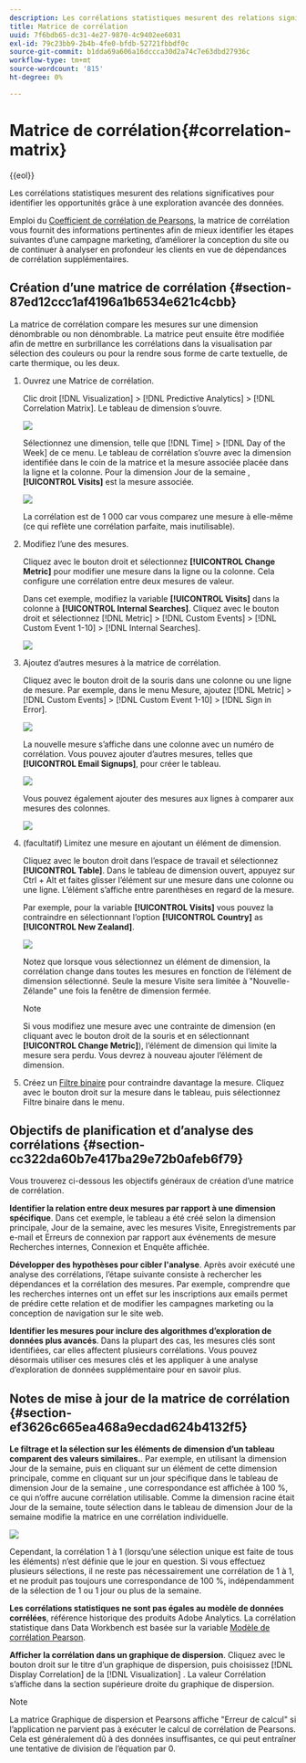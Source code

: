 ```yaml
---
description: Les corrélations statistiques mesurent des relations significatives pour identifier les opportunités grâce à une exploration avancée des données.
title: Matrice de corrélation
uuid: 7f6bdb65-dc31-4e27-9870-4c9402ee6031
exl-id: 79c23bb9-2b4b-4fe0-bfdb-52721fbbdf0c
source-git-commit: b1dda69a606a16dccca30d2a74c7e63dbd27936c
workflow-type: tm+mt
source-wordcount: '815'
ht-degree: 0%

---
```


# Matrice de corrélation{#correlation-matrix}

{{eol}}

Les corrélations statistiques mesurent des relations significatives pour identifier les opportunités grâce à une exploration avancée des données.

Emploi du [Coefficient de corrélation de Pearsons](../../../../home/c-get-started/c-analysis-vis/c-correlation-analysis/c-correlation-pearsons.md#concept-5996cb8c89fd4df5b47b7318e7a1d29c), la matrice de corrélation vous fournit des informations pertinentes afin de mieux identifier les étapes suivantes d’une campagne marketing, d’améliorer la conception du site ou de continuer à analyser en profondeur les clients en vue de dépendances de corrélation supplémentaires.

## Création d’une matrice de corrélation {#section-87ed12ccc1af4196a1b6534e621c4cbb}

La matrice de corrélation compare les mesures sur une dimension dénombrable ou non dénombrable. La matrice peut ensuite être modifiée afin de mettre en surbrillance les corrélations dans la visualisation par sélection des couleurs ou pour la rendre sous forme de carte textuelle, de carte thermique, ou les deux.

1. Ouvrez une Matrice de corrélation.

   Clic droit [!DNL Visualization] > [!DNL Predictive Analytics] > [!DNL Correlation Matrix]. Le tableau de dimension s’ouvre.

   ![](assets/correlation_matrix_2.png)

   Sélectionnez une dimension, telle que [!DNL Time] > [!DNL Day of the Week] de ce menu. Le tableau de corrélation s’ouvre avec la dimension identifiée dans le coin de la matrice et la mesure associée placée dans la ligne et la colonne. Pour la dimension Jour de la semaine , **[!UICONTROL Visits]** est la mesure associée.

   ![](assets/correlation_matrix_1.png)

   La corrélation est de 1 000 car vous comparez une mesure à elle-même (ce qui reflète une corrélation parfaite, mais inutilisable).

1. Modifiez l’une des mesures.

   Cliquez avec le bouton droit et sélectionnez **[!UICONTROL Change Metric]** pour modifier une mesure dans la ligne ou la colonne. Cela configure une corrélation entre deux mesures de valeur.

   Dans cet exemple, modifiez la variable **[!UICONTROL Visits]** dans la colonne à **[!UICONTROL Internal Searches]**. Cliquez avec le bouton droit et sélectionnez [!DNL Metric] > [!DNL Custom Events] > [!DNL Custom Event 1-10] > [!DNL Internal Searches].

   ![](assets/correlation_matrix_change_metric.png)

1. Ajoutez d’autres mesures à la matrice de corrélation.

   Cliquez avec le bouton droit de la souris dans une colonne ou une ligne de mesure. Par exemple, dans le menu Mesure, ajoutez [!DNL Metric] > [!DNL Custom Events] > [!DNL Custom Event 1-10] > [!DNL Sign in Error].

   ![](assets/correlation_matrix_11.png)

   La nouvelle mesure s’affiche dans une colonne avec un numéro de corrélation. Vous pouvez ajouter d’autres mesures, telles que **[!UICONTROL Email Signups]**, pour créer le tableau.

   ![](assets/correlation_matrix_6.png)

   Vous pouvez également ajouter des mesures aux lignes à comparer aux mesures des colonnes.

   ![](assets/correlation_matrix_add_metric.png)

1. (facultatif) Limitez une mesure en ajoutant un élément de dimension.

   Cliquez avec le bouton droit dans l’espace de travail et sélectionnez **[!UICONTROL Table]**. Dans le tableau de dimension ouvert, appuyez sur Ctrl + Alt et faites glisser l’élément sur une mesure dans une colonne ou une ligne. L’élément s’affiche entre parenthèses en regard de la mesure.

   Par exemple, pour la variable **[!UICONTROL Visits]** vous pouvez la contraindre en sélectionnant l’option **[!UICONTROL Country]** as **[!UICONTROL New Zealand]**.

   ![](assets/correlation_matrix_dim_element.png)

   Notez que lorsque vous sélectionnez un élément de dimension, la corrélation change dans toutes les mesures en fonction de l’élément de dimension sélectionné. Seule la mesure Visite sera limitée à &quot;Nouvelle-Zélande&quot; une fois la fenêtre de dimension fermée.

   >[!NOTE]
   >
   >Si vous modifiez une mesure avec une contrainte de dimension (en cliquant avec le bouton droit de la souris et en sélectionnant **[!UICONTROL Change Metric]**), l’élément de dimension qui limite la mesure sera perdu. Vous devrez à nouveau ajouter l’élément de dimension.

1. Créez un [Filtre binaire](../../../../home/c-get-started/c-analysis-vis/c-correlation-analysis/c-correlation-binary-filter.md#concept-24e1daff43c540f69019f236976da31c) pour contraindre davantage la mesure. Cliquez avec le bouton droit sur la mesure dans le tableau, puis sélectionnez Filtre binaire dans le menu.

## Objectifs de planification et d’analyse des corrélations {#section-cc322da60b7e417ba29e72b0afeb6f79}

Vous trouverez ci-dessous les objectifs généraux de création d’une matrice de corrélation.

**Identifier la relation entre deux mesures par rapport à une dimension spécifique**. Dans cet exemple, le tableau a été créé selon la dimension principale, Jour de la semaine, avec les mesures Visite, Enregistrements par e-mail et Erreurs de connexion par rapport aux événements de mesure Recherches internes, Connexion et Enquête affichée.

**Développer des hypothèses pour cibler l&#39;analyse**. Après avoir exécuté une analyse des corrélations, l’étape suivante consiste à rechercher les dépendances et la corrélation des mesures. Par exemple, comprendre que les recherches internes ont un effet sur les inscriptions aux emails permet de prédire cette relation et de modifier les campagnes marketing ou la conception de navigation sur le site web.

**Identifier les mesures pour inclure des algorithmes d’exploration de données plus avancés**. Dans la plupart des cas, les mesures clés sont identifiées, car elles affectent plusieurs corrélations. Vous pouvez désormais utiliser ces mesures clés et les appliquer à une analyse d’exploration de données supplémentaire pour en savoir plus.

## Notes de mise à jour de la matrice de corrélation {#section-ef3626c665ea468a9ecdad624b4132f5}

**Le filtrage et la sélection sur les éléments de dimension d’un tableau comparent des valeurs similaires.**. Par exemple, en utilisant la dimension Jour de la semaine, puis en cliquant sur un élément de cette dimension principale, comme en cliquant sur un jour spécifique dans le tableau de dimension Jour de la semaine , une correspondance est affichée à 100 %, ce qui n’offre aucune corrélation utilisable. Comme la dimension racine était Jour de la semaine, toute sélection dans le tableau de dimension Jour de la semaine modifie la matrice en une corrélation individuelle.

![](assets/correlation_matrix_10.png)

Cependant, la corrélation 1 à 1 (lorsqu’une sélection unique est faite de tous les éléments) n’est définie que le jour en question. Si vous effectuez plusieurs sélections, il ne reste pas nécessairement une corrélation de 1 à 1, et ne produit pas toujours une correspondance de 100 %, indépendamment de la sélection de 1 ou 1 jour ou plus de la semaine.

**Les corrélations statistiques ne sont pas égales au modèle de données corrélées**, référence historique des produits Adobe Analytics. La corrélation statistique dans Data Workbench est basée sur la variable [Modèle de corrélation Pearson](../../../../home/c-get-started/c-analysis-vis/c-correlation-analysis/c-correlation-pearsons.md#concept-5996cb8c89fd4df5b47b7318e7a1d29c).

**Afficher la corrélation dans un graphique de dispersion**. Cliquez avec le bouton droit sur le titre d’un graphique de dispersion, puis choisissez [!DNL Display Correlation] de la [!DNL Visualization] . La valeur Corrélation s’affiche dans la section supérieure droite du graphique de dispersion.

>[!NOTE]
>
>La matrice Graphique de dispersion et Pearsons affiche &quot;Erreur de calcul&quot; si l’application ne parvient pas à exécuter le calcul de corrélation de Pearsons. Cela est généralement dû à des données insuffisantes, ce qui peut entraîner une tentative de division de l’équation par 0.
